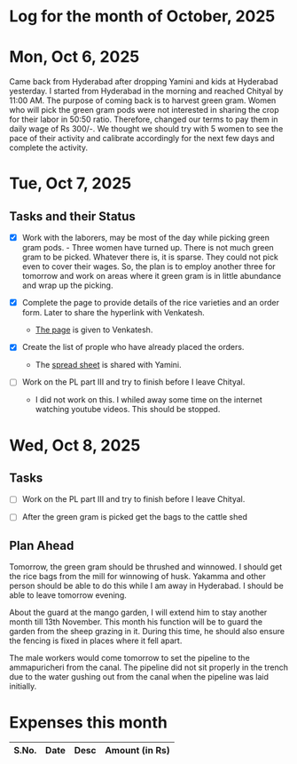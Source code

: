 Log for the month of October, 2025
==========================

# Mon, Oct 6, 2025

Came back from Hyderabad after dropping Yamini and kids at
Hyderabad yesterday.  I started from Hyderabad in the
morning and reached Chityal by 11:00 AM.  The purpose of
coming back is to harvest green gram.  Women who will pick
the green gram pods were not interested in sharing the crop
for their labor in 50:50 ratio.  Therefore, changed our
terms to pay them in daily wage of Rs 300/-.  We thought we
should try with 5 women to see the pace of their activity and
calibrate accordingly for the next few days and complete the
activity.


# Tue, Oct 7, 2025

## Tasks and their Status

- [X] Work with the laborers, may be most of the day while
      picking green gram pods.
      - Three women have turned up.  There is not much green
        gram to be picked.  Whatever there is, it is sparse.
        They could not pick even to cover their wages.  So,
        the plan is to employ another three for tomorrow and
        work on areas where it green gram is in little
        abundance and wrap up the picking.

- [X] Complete the page to provide details of the rice
      varieties and an order form.  Later to share the
      hyperlink with Venkatesh.  
  - [The
    page](https://travula.github.io/coopious-2025/rice.html)
    is given to Venkatesh.  

- [X] Create the list of prople who have already placed the
      orders.  
  - The [spread
    sheet](https://docs.google.com/spreadsheets/d/1YDC1iYJN1Q-j2xWHp7oOR9w7oLIPF7xVHBDZoqQIlOc/edit?usp=drive_link)
    is shared with Yamini.  

- [ ] Work on the PL part III and try to finish before I
      leave Chityal.
      
  - I did not work on this.  I whiled away some time on the
    internet watching youtube videos.  This should be
    stopped.


# Wed, Oct 8, 2025

## Tasks
- [ ] Work on the PL part III and try to finish before I
      leave Chityal.
      
- [ ] After the green gram is picked get the bags to the
      cattle shed

## Plan Ahead

Tomorrow, the green gram should be thrushed and winnowed.  I
should get the rice bags from the mill for winnowing of
husk.  Yakamma and other person should be able to do this
while I am away in Hyderabad.  I should be able to leave
tomorrow evening.  

About the guard at the mango garden, I will extend him to
stay another month till 13th November.  This month his
function will be to guard the garden from the sheep grazing
in it.  During this time, he should also ensure the
fencing is fixed in places where it fell apart.  

The male workers would come tomorrow to set the pipeline to
the ammapuricheri from the canal.  The pipeline did not sit
properly in the trench due to the water gushing out from the
canal when the pipeline was laid initially.  


# Expenses this month

| S.No. | Date | Desc | Amount (in Rs) |
|-------|------|:-----|---------------:|


